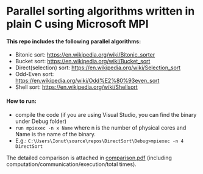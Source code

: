 # Parallel sorting algorithms written in plain C using Microsoft MPI

#### This repo includes the following parallel algorithms:
- Bitonic sort: https://en.wikipedia.org/wiki/Bitonic_sorter
- Bucket sort: https://en.wikipedia.org/wiki/Bucket_sort
- Direct(selection) sort: https://en.wikipedia.org/wiki/Selection_sort
- Odd-Even sort: https://en.wikipedia.org/wiki/Odd%E2%80%93even_sort
- Shell sort: https://en.wikipedia.org/wiki/Shellsort

#### How to run:
- compile the code (if you are using Visual Studio, you can find the binary under Debug folder)
- ```run mpiexec -n x Name``` where n is the number of physical cores and Name is the name of the binary.
- E.g.: ```C:\Users\Ionut\source\repos\DirectSort\Debug>mpiexec -n 4 DirectSort```

The detailed comparison is attached in [comparison.pdf](https://github.com/ivscheianu/c-mpi/blob/main/comparison.pdf) (including computation/communication/execution/total times).
